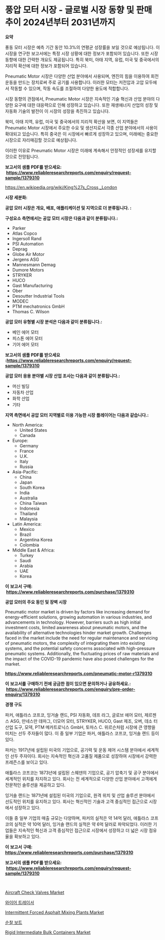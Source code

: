 <p><h1>풍압 모터 시장 - 글로벌 시장 동향 및 판매 추이 2024년부터 2031년까지</h1></p><p><strong>요약</strong></p>
<p><p>풍동 모터 시장은 예측 기간 동안 10.3%의 연평균 성장률을 보일 것으로 예상됩니다. 이 시장을 연구한 보고서에는 특정 시장 상황에 대한 정보가 포함되어 있습니다. 또한 시장 동향에 대한 간략한 개요도 제공됩니다. 특히 북미, 아태 지역, 유럽, 미국 및 중국에서의 지리적 확산에 대한 정보가 포함되어 있습니다.</p><p>Pneumatic Motor 시장은 다양한 산업 분야에서 사용되며, 엔진의 힘을 이용하여 회전 운동을 만드는 장치로써 주로 공기를 사용합니다. 이러한 모터는 저전압과 고압 모두에서 작동할 수 있으며, 작동 속도를 조절하여 다양한 용도에 적합합니다.</p><p>시장 동향의 관점에서, Pneumatic Motor 시장은 지속적인 기술 혁신과 산업 분야의 다양한 요구에 대한 대응력으로 인해 성장하고 있습니다. 또한 재생에너지 산업의 성장 및 자동화 기술의 발전이 이 시장의 성장을 촉진하고 있습니다.</p><p>북미, 아태 지역, 유럽, 미국 및 중국에서의 지리적 확산을 보면, 이 지역들은 Pneumatic Motor 시장에서 주요한 수요 및 생산지로서 각종 산업 분야에서의 사용이 확대되고 있습니다. 특히 중국은 이 시장에서 빠르게 성장하고 있으며, 미래에는 중요한 시장으로 자리매김할 것으로 예상됩니다.</p><p>이러한 이유로 Pneumatic Motor 시장은 미래에 계속해서 안정적인 성장세를 유지할 것으로 전망됩니다.</p></p>
<p><strong>보고서의 샘플 PDF를 받으세요: &nbsp;<a href="https://www.reliableresearchreports.com/enquiry/request-sample/1379310">https://www.reliableresearchreports.com/enquiry/request-sample/1379310</a></strong></p>
<p><a href="https://en.wikipedia.org/wiki/King%27s_Cross,_London">https://en.wikipedia.org/wiki/King%27s_Cross,_London</a></p>
<p><strong>시장 세분화:</strong></p>
<p><strong> 공압 모터 시장은 개요, 배포, 애플리케이션 및 지역으로 더 분류됩니다. :</strong></p>
<p><strong>구성요소 측면에서는 공압 모터 시장은 다음과 같이 분류됩니다.:</strong></p>
<p><ul><li>Parker</li><li>Atlas Copco</li><li>Ingersoll Rand</li><li>PSI Automation</li><li>Deprag</li><li>Globe Air Motor</li><li>Jergens ASG</li><li>Mannesmann Demag</li><li>Dumore Motors</li><li>STRYKER</li><li>HUCO</li><li>Gast Manufacturing</li><li>Ober</li><li>Desoutter Industrial Tools</li><li>MODEC</li><li>PTM mechatronics GmbH</li><li>Thomas C. Wilson</li></ul></p>
<p><strong> 공압 모터 유형별 시장 분석은 다음과 같이 분류됩니다.:</strong></p>
<p><ul><li>베인 에어 모터</li><li>피스톤 에어 모터</li><li>기어 에어 모터</li></ul></p>
<p><strong>보고서의 샘플 PDF를 받으세요 :<a href="https://www.reliableresearchreports.com/enquiry/request-sample/1379310">https://www.reliableresearchreports.com/enquiry/request-sample/1379310</a></strong></p>
<p><strong> 공압 모터 응용 분야별 시장 산업 조사는 다음과 같이 분류됩니다.:</strong></p>
<p><ul><li>머신 빌딩</li><li>자동차 산업</li><li>화학 산업</li><li>기타</li></ul></p>
<p><strong>지역 측면에서 공압 모터 지역별로 이용 가능한 시장 플레이어는 다음과 같습니다.:</strong></p>
<p><ul>
    <li>
        North America:
        <ul>
            <li>United States</li>
            <li>Canada</li>
        </ul>
    </li>
    <li>
        Europe:
        <ul>
            <li>Germany</li>
            <li>France</li>
            <li>U.K.</li>
            <li>Italy</li>
            <li>Russia</li>
        </ul>
    </li>
    <li>
        Asia-Pacific:
        <ul>
            <li>China</li>
            <li>Japan</li>
            <li>South Korea</li>
            <li>India</li>
            <li>Australia</li>
            <li>China Taiwan</li>
            <li>Indonesia</li>
            <li>Thailand</li>
            <li>Malaysia</li>
        </ul>
    </li>
    <li>
        Latin America:
        <ul>
            <li>Mexico</li>
            <li>Brazil</li>
            <li>Argentina Korea</li>
            <li>Colombia</li>
        </ul>
    </li>
    <li>
        Middle East & Africa:
        <ul>
            <li>Turkey</li>
            <li>Saudi</li>
            <li>Arabia</li>
            <li>UAE</li>
            <li>Korea</li>
        </ul>
    </li>
    </ul></p>
<p><strong>이 보고서 구매: &nbsp;<a href="https://www.reliableresearchreports.com/purchase/1379310">https://www.reliableresearchreports.com/purchase/1379310</a></strong></p>
<p><strong>공압 모터의 주요 동인 및 장벽 시장</strong></p>
<p><p>Pneumatic motor market is driven by factors like increasing demand for energy-efficient solutions, growing automation in various industries, and advancements in technology. However, barriers such as high initial investment costs, limited awareness about pneumatic motors, and the availability of alternative technologies hinder market growth. Challenges faced in the market include the need for regular maintenance and servicing of pneumatic motors, the complexity of integrating them into existing systems, and the potential safety concerns associated with high-pressure pneumatic systems. Additionally, the fluctuating prices of raw materials and the impact of the COVID-19 pandemic have also posed challenges for the market.</p></p>
<p><strong><a href="https://www.reliableresearchreports.com/pneumatic-motor-r1379310">https://www.reliableresearchreports.com/pneumatic-motor-r1379310</a></strong></p>
<p><strong>이 보고서를 구매하기 전에 궁금한 점이 있으면 문의하거나 공유하세요.: &nbsp;<a href="https://www.reliableresearchreports.com/enquiry/pre-order-enquiry/1379310">https://www.reliableresearchreports.com/enquiry/pre-order-enquiry/1379310</a></strong></p>
<p><strong>경쟁 구도</strong></p>
<p><p>파커, 애틀라스 코프코, 잉거솔 랜드, PSI 자동화, 데프 라그, 글로브 에어 모터, 제르젠스 ASG, 만네스만 데마그, 더모어 모터, STRYKER, HUCO, Gast 제조, 오버, 데소 터 산업 도구, 모덱, PTM 메카트로닉스 GmbH, 토마스 C. 위르슨처럼 시장에 큰 영향을 미치는 선두 주자들이 많다. 이 중 일부 기업은 파커, 애틀라스 코프코, 잉거솔 랜드 등이 있다.</p><p>파커는 1917년에 설립된 미국의 기업으로, 공기력 및 운동 제어 시스템 분야에서 세계적인 선두 주자이다. 회사는 지속적인 혁신과 고품질 제품으로 성장하여 시장에서 강력한 프레즌스를 보이고 있다.</p><p>애틀라스 코프코는 1873년에 설립된 스웨덴의 기업으로, 공기 압축기 및 공구 분야에서 세계적인 위치를 차지하고 있다. 회사는 전 세계적으로 다양한 산업 분야에서 고객에게 전문적인 솔루션을 제공하고 있다.</p><p>잉거솔 랜드는 1871년에 설립된 미국의 기업으로, 원격 위치 및 산업 솔루션 분야에서 선도적인 위치를 유지하고 있다. 회사는 혁신적인 기술과 고객 중심적인 접근으로 시장에서 성장하고 있다.</p><p>이들 중 일부 기업의 매출 규모는 다양하며, 파커의 실적은 약 14억 달러, 애틀라스 코프코의 실적은 약 10억 달러, 잉거솔 랜드의 실적은 약 6억 달러로 파악되었다. 이러한 기업들은 지속적인 혁신과 고객 중심적인 접근으로 시장에서 성장하고 더 넓은 시장 점유율을 확보하고 있다.</p></p>
<p><strong>이 보고서 구매: &nbsp; <a href="https://www.reliableresearchreports.com/purchase/1379310">https://www.reliableresearchreports.com/purchase/1379310</a></strong></p>
<p><strong>보고서의 샘플 PDF를 받으세요: &nbsp;<a href="https://www.reliableresearchreports.com/enquiry/request-sample/1379310">https://www.reliableresearchreports.com/enquiry/request-sample/1379310</a></strong><strong></strong></p>
<p>&nbsp;</p>
<p><p><a href="https://medium.com/@samantha.welch56767/aircraft-check-valves-market-report-by-product-type-stainless-steel-carbon-steel-aluminum-others-7dce714b0bab">Aircraft Check Valves Market</a></p><p><a href="https://medium.com/@czbtzkwc9/%EC%99%80%EC%9D%B4%EC%96%B4-%ED%8A%B8%EB%A0%88%EC%9D%B4%EC%84%9C-%EC%8B%9C%EC%9E%A5-%EB%8F%99%ED%96%A5-%EC%99%80%EC%9D%B4%EC%96%B4-%ED%8A%B8%EB%A0%88%EC%9D%B4%EC%84%9C-%EC%8B%9C%EC%9E%A5-%ED%86%B5%EC%B0%B0%EA%B3%BC-%EC%98%88%EC%B8%A1-%EB%B6%84%EC%84%9D%EC%97%90-%EC%B4%88%EC%A0%90%EC%9D%84-%EB%A7%9E%EC%B6%94%EB%8B%A4-2024-2031-7f5a9aea2b62">와이어 트레이서</a></p><p><a href="https://www.linkedin.com/pulse/intermittent-forced-asphalt-mixing-plants-industry-analysis-9nike">Intermittent Forced Asphalt Mixing Plants Market</a></p><p><a href="https://github.com/sougarounis/Market-Research-Report-List-5/blob/main/141978262096.md">순찰 보트</a></p><p><a href="https://issuu.com/reportprime-2/docs/rigid-intermediate-bulk-containers-market-size-203">Rigid Intermediate Bulk Containers Market</a></p></p>